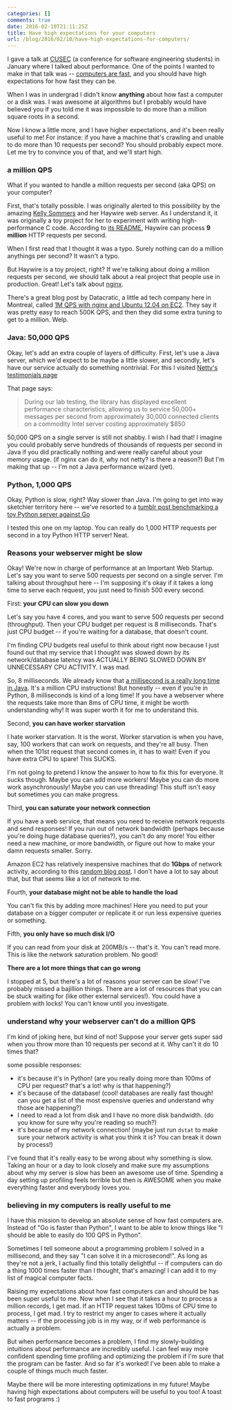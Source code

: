 ```yaml
---
categories: []
comments: true
date: 2016-02-10T21:11:25Z
title: Have high expectations for your computers
url: /blog/2016/02/10/have-high-expectations-for-computers/
---
```


I gave a talk at [CUSEC](http://cusec.net) (a conference for software engineering students) in January where I talked about performance. One of the points I wanted to make in that talk was -- [computers are fast](http://computers-are-fast.github.io/), and you should have high expectations for how fast they can be.

When I was in undergrad I didn't know **anything** about how fast a computer or a disk was. I was awesome at algorithms but I probably would have believed you if you told me it was impossible to do more than a million square roots in a second.

Now I know a little more, and I have higher expectations, and it's been really useful to me! For instance: if you have a machine that's crawling and unable to do more than 10 requests per second? You should probably expect more. Let me try to convince you of that, and we'll start high.

### a million QPS

What if you wanted to handle a million requests per second (aka QPS) on your computer?

First, that's totally possible. I was originally alerted to this possibility by the amazing [Kelly Sommers](https://twitter.com/kellabyte) and her Haywire web server. As I understand it, it was originally a toy project for her to experiment with writing high-performance C code. According to [its README](https://github.com/haywire/haywire), Haywire can process **9 million** HTTP requests per second.

When I first read that I thought it was a typo. Surely nothing can do a million anythings per second? It wasn't a typo.

But Haywire is a toy project, right? If we're talking about doing a million requests per second, we should talk about a real project that people use in production. Great! Let's talk about [nginx](https://www.nginx.com/).

There's a great blog post by Datacratic, a little ad tech company here in Montreal, called [1M QPS with nginx and Ubuntu 12.04 on EC2](http://datacratic.com/site/blog/1m-qps-nginx-and-ubuntu-1204-ec2). They say it was pretty easy to reach 500K QPS, and then they did some extra tuning to get to a million. Welp.

### Java: 50,000 QPS

Okay, let's add an extra couple of layers of difficulty. First, let's use a Java server, which we'd expect to be maybe a little slower, and secondly, let's have our service actually do something nontrivial. For this I visited [Netty's testimonials page](http://netty.io/testimonials)

That page says:

> During our lab testing, the library has displayed excellent performance characteristics, allowing us to service 50,000+ messages per second from approximately 30,000 connected clients on a commodity Intel server costing approximately $850

50,000 QPS on a single server is still not shabby. I wish I had that! I imagine you could probably serve hundreds of thousands of requests per second in Java if you did practically nothing and were really careful about your memory usage. (if nginx can do it, why not netty? is there a reason?) But I'm making that up -- I'm not a Java performance wizard (yet).

### Python, 1,000 QPS

Okay, Python is slow, right? Way slower than Java. I'm going to get into way sketchier territory here -- we've resorted to a [tumblr post benchmarking a toy Python server against Go](http://dustinmm80.tumblr.com/post/58656259972/python-vs-go-requests-per-second)

I tested this one on my laptop. You can really do 1,000 HTTP requests per second in a toy Python HTTP server! Neat.

### Reasons your webserver might be slow

Okay! We're now in charge of performance at an Important Web Startup. Let's say you want to serve 500 requests per second on a single server. I'm talking about throughput here -- I'm supposing it's okay if it takes a long time to serve each request, you just need to finish 500 every second.

First: **your CPU can slow you down**

Let's say you have 4 cores, and you want to serve 500 requests per second (throughput). Then your CPU budget per request is 8 milliseconds. That's just CPU budget -- if you're waiting for a database, that doesn't count.

I'm finding CPU budgets real useful to think about right now because I just found out that my service that I thought was slowed down by its network/database latency was ACTUALLY BEING SLOWED DOWN BY UNNECESSARY CPU ACTIVITY. I was mad.

So, 8 milliseconds. We already know that [a millisecond is a really long time in Java](http://jvns.ca/blog/2015/09/10/a-millisecond-isnt-fast-and-how-we-fixed-it/). It's a million CPU instructions! But honestly -- even if you're in Python, 8 milliseconds is kind of a long time! If you have a webserver where the requests take more than 8ms of CPU time, it might be worth understanding why! It was super worth it for me to understand this.

Second, **you can have worker starvation**

I hate worker starvation. It is the worst. Worker starvation is when you have, say, 100 workers that can work on requests, and they're all busy. Then when the 101st request that second comes in, it has to wait! Even if you have extra CPU to spare! This SUCKS.

I'm not going to pretend I know the answer to how to fix this for everyone. It sucks though. Maybe you can add more workers! Maybe you can do more work asynchronously! Maybe you can use threading! This stuff isn't easy but sometimes you can make progress.

Third, **you can saturate your network connection**

If you have a web service, that means you need to receive network requests and send responses! If you run out of network bandwidth (perhaps because you're doing huge database queries?), you can't do any more! You either need a new machine, or more bandwidth, or figure out how to make your damn requests smaller. Sorry.

Amazon EC2 has relatively inexpensive machines that do **1Gbps** of network activity, according to this [random blog post](http://epamcloud.blogspot.ca/2013/03/testing-amazon-ec2-network-speed.html). I don't have a lot to say about that, but that seems like a lot of network to me.

Fourth, **your database might not be able to handle the load**

You can't fix this by adding more machines! Here you need to put your database on a bigger computer or replicate it or run less expensive queries or something.

Fifth, **you only have so much disk I/O**

If you can read from your disk at 200MB/s -- that's it. You can't read more. This is like the network saturation problem. No good!

**There are a lot more things that can go wrong**

I stopped at 5, but there's a lot of reasons your server can be slow! I've probably missed a bajillion things. There are a lot of resources that you can be stuck waiting for (like other external services!). You could have a problem with locks! You can't know until you investigate.

### understand why your webserver can't do a million QPS

I'm kind of joking here, but kind of not! Suppose your server gets super sad when you throw more than 10 requests per second at it. Why can't it do 10 times that?

some possible responses:

* it's because it's in Python! (are you really doing more than 100ms of CPU per request? that's a lot! why is that happening?)
* it's because of the database! (cool! databases are really fast though! can you get a list of the most expensive queries and understand why those are happening?)
* I need to read a lot from disk and I have no more disk bandwidth. (do you know for sure why you're reading so much?)
* it's because of my network connection! (maybe just run `dstat` to make sure your network activity is what you think it is? You can break it down by process!)

I've found that it's really easy to be wrong about why something is slow. Taking an hour or a day to look closely and make sure my assumptions about why my server is slow has been an awesome use of time. Spending a day setting up profiling feels terrible but then is AWESOME when you make everything faster and everybody loves you.

### believing in my computers is really useful to me

I have this mission to develop an absolute sense of how fast computers are. Instead of "Go is faster than Python", I want to be able to know things like "I should be able to easily do 100 QPS in Python".

Sometimes I tell someone about a programming problem I solved in a millisecond, and they say "I can solve it in a microsecond!". As long as they're not a jerk, I actually find this totally delightful -- if computers can do a thing 1000 times faster than I thought, that's amazing! I can add it to my list of magical computer facts.

Raising my expectations about how fast computers can and should be has been super useful to me. Now when I see that it takes a hour to process a million records, I get mad. If an HTTP request takes 100ms of CPU time to process, I get mad. I try to restrict my anger to cases where it actually matters -- if the processing job is in my way, or if web performance is actually a problem.

But when performance becomes a problem, I find my slowly-building intuitions about performance are incredibly useful. I can feel way more confident spending time profiling and optimizing the problem if I'm sure that the program can be faster. And so far it's worked! I've been able to make a couple of things much much faster.

Maybe there will be more interesting optimizations in my future! Maybe having high expectations about computers will be useful to you too! A toast to fast programs :)
